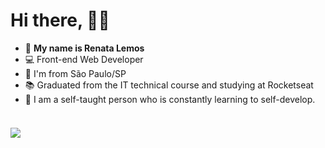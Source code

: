 #  Hi there, 🙋‍♀️   
- 💃 **My name is Renata Lemos**
- 💻 Front-end Web Developer
- 🏡 I'm from São Paulo/SP
- 📚 Graduated from the IT technical course and studying at Rocketseat
- 🚀 I am a self-taught person who is constantly learning to self-develop.


#### 

<br /><a href="https://www.linkedin.com/in/renata-lemos-b1a70b233/">
	<img src="https://img.shields.io/badge/LinkedIn-0077B5?style=for-the-badge&logo=linkedin&logoColor=white"/>
</a>



<!---
Re-Lmos/Re-Lmos is a ✨ special ✨ repository because its `README.md` (this file) appears on your GitHub profile.
You can click the Preview link to take a look at your changes.
--->
